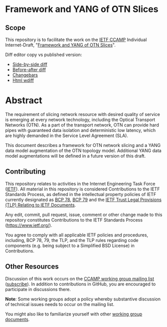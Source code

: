 # Framework and YANG of OTN Slices

## Scope

This repository is to facilitate the work on the [IETF CCAMP](https://datatracker.ietf.org/wg/ccamp/documents/) Individual Internet-Draft, "[Framework and YANG of OTN Slices](https://datatracker.ietf.org/doc/draft-zheng-ccamp-yang-otn-slicing/)".

Diff editor copy vs published version:
- [Side-by-side diff](https://www.ietf.org/rfcdiff?url1=draft-zheng-ccamp-yang-otn-slicing&url2=https://raw.githubusercontent.com/aguoietf/ietf-ccamp-yang-otn-slicing/main/draft-zheng-ccamp-yang-otn-slicing.txt)
- [Before-after diff](https://www.ietf.org/rfcdiff?difftype=--abdiffurl1=draft-zheng-ccamp-yang-otn-slicing&url2=https://raw.githubusercontent.com/aguoietf/ietf-ccamp-yang-otn-slicing/main/draft-zheng-ccamp-yang-otn-slicing.txt)
- [Changebars](https://www.ietf.org/rfcdiff?difftype=--chbarsurl1=draft-zheng-ccamp-yang-otn-slicing&url2=https://raw.githubusercontent.com/aguoietf/ietf-ccamp-yang-otn-slicing/main/draft-zheng-ccamp-yang-otn-slicing.txt)
- [Html wdiff](https://www.ietf.org/rfcdiff?difftype=--hwdiffurl1=draft-zheng-ccamp-yang-otn-slicing&url2=https://raw.githubusercontent.com/aguoietf/ietf-ccamp-yang-otn-slicing/main/draft-zheng-ccamp-yang-otn-slicing.txt)

# Abstract

   The requirement of slicing network resource with desired quality of
   service is emerging at every network technology, including the
   Optical Transport Networks (OTN). As a part of the transport network,
   OTN can provide hard pipes with guaranteed data isolation and
   deterministic low latency, which are highly demanded in the Service
   Level Agreement (SLA).

   This document describes a framework for OTN network slicing and a
   YANG data model augmentation of the OTN topology model. Additional
   YANG data model augmentations will be defined in a future version of
   this draft.

## Contributing

This repository relates to activities in the Internet Engineering Task Force
([IETF](https://www.ietf.org/)). All material in this repository is considered
Contributions to the IETF Standards Process, as defined in the intellectual
property policies of IETF currently designated as
[BCP 78](https://www.rfc-editor.org/info/bcp78),
[BCP 79](https://www.rfc-editor.org/info/bcp79) and the
[IETF Trust Legal Provisions (TLP) Relating to IETF Documents](http://trustee.ietf.org/trust-legal-provisions.html).

Any edit, commit, pull request, issue, comment or other change made to this
repository constitutes Contributions to the IETF Standards Process
(https://www.ietf.org/).

You agree to comply with all applicable IETF policies and procedures, including,
BCP 78, 79, the TLP, and the TLP rules regarding code components (e.g. being
subject to a Simplified BSD License) in Contributions.


## Other Resources

Discussion of this work occurs on the
[CCAMP working group mailing list](https://mailarchive.ietf.org/arch/browse/ccamp/)
([subscribe](https://www.ietf.org/mailman/listinfo/ccamp)).  In addition to
contributions in GitHub, you are encouraged to participate in discussions there.

**Note**: Some working groups adopt a policy whereby substantive discussion of
technical issues needs to occur on the mailing list.

You might also like to familiarize yourself with other
[working group documents](https://datatracker.ietf.org/wg/ccamp/documents/).
